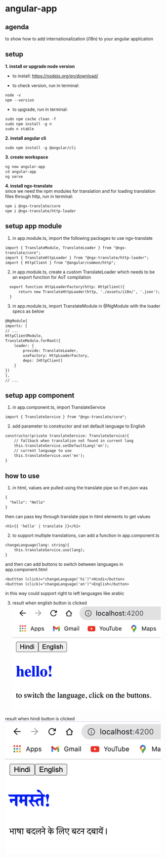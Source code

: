 # angular-app

## agenda
to show how to add internationalization (i18n) to your angular application

## setup
**1. install or upgrade node version**

- to install: https://nodejs.org/en/download/


- to check version, run in terminal:

```
node -v  
npm --version
```

- to upgrade, run in terminal:

```
sudo npm cache clean -f
sudo npm install -g n
sudo n stable
```

**2. install angular cli**

```
sudo npm install -g @angular/cli
```

**3. create workspace** 

```
ng new angular-app
cd angular-app
ng serve
```

**4. install ngx-translate**  
since we need the npm modules for translation and for loading translation files through http, run in terminal:  

```
npm i @ngx-translate/core
npm i @ngx-translate/http-loader
```


## setup app module 
1. in app.module.ts, import the following packages to use ngx-translate  

```
import { TranslateModule, TranslateLoader } from "@ngx-translate/core";
import { TranslateHttpLoader } from "@ngx-translate/http-loader";
import { HttpClient } from "@angular/common/http";
```

2. in app.module.ts, create a custom TranslateLoader which needs to be an export function for AoT compilation
```
  export function HttpLoaderFactory(http: HttpClient){
	  return new TranslateHttpLoader(http, './assets/i18n/', '.json');
  }
```

3. in app.module.ts, import TranslateModule in @NgModule with the loader specs as below
```
@NgModule{
imports: [
// ...
HttpClientModule,
TranslateModule.forRoot({
	loader: {
		provide: TranslateLoader,
		useFactory: HttpLoaderFactory,
		deps: [HttpClient]
	}
})
],
// ...
```

## setup app component 

1. in app.component.ts, import TranslateService
```
import { TranslateService } from "@ngx-translate/core";
```

2. add parameter to constructor and set default language to English
```
constructor(private translateService: TranslateService){
	// fallback when translation not found in current lang
	this.translateService.setDefaultLang('en');
	// current language to use
	this.translateService.use('en');
}
```

## how to use 

1. in html, values are pulled using the translate pipe 
so if en.json was
```
{
  "hello": "Hello"
}
```
then can pass key through translate pipe in html elements to get values
```
<h1>{{ 'hello' | translate }}</h1>
```

2. to support multiple translations, can add a function in app.component.ts 
```
changeLanguage(lang: string){
	this.translateService.use(lang);
}
```
and then can add buttons to switch between languages in app.component.html
```
<buttton (click)="changeLanguage('hi')">Hindi</button>
<buttton (click)="changeLanguage('en')">English</button>
```
in this way could support right to left languages like arabic

3. result when english button is clicked
![english translation](src/assets/images/english-test.png)

result when hindi button is clicked
![hindi translation](src/assets/images/hindi-test.png)